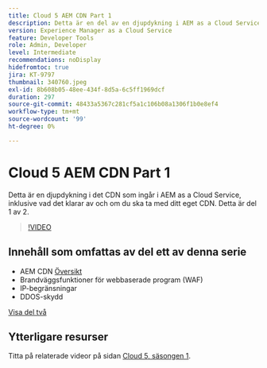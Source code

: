 ```yaml
---
title: Cloud 5 AEM CDN Part 1
description: Detta är en del av en djupdykning i AEM as a Cloud Service CDN.
version: Experience Manager as a Cloud Service
feature: Developer Tools
role: Admin, Developer
level: Intermediate
recommendations: noDisplay
hidefromtoc: true
jira: KT-9797
thumbnail: 340760.jpeg
exl-id: 8b608b05-48ee-434f-8d5a-6c5ff1969dcf
duration: 297
source-git-commit: 48433a5367c281cf5a1c106b08a1306f1b0e8ef4
workflow-type: tm+mt
source-wordcount: '99'
ht-degree: 0%

---
```


# Cloud 5 AEM CDN Part 1

Detta är en djupdykning i det CDN som ingår i AEM as a Cloud Service, inklusive vad det klarar av och om du ska ta med ditt eget CDN. Detta är del 1 av 2.

>[!VIDEO](https://video.tv.adobe.com/v/340760?quality=12&learn=on)

## Innehåll som omfattas av del ett av denna serie

+ AEM CDN [Översikt](https://experienceleague.adobe.com/docs/experience-manager-cloud-service/content/implementing/content-delivery/cdn.html?lang=sv-SE)
+ Brandväggsfunktioner för webbaserade program (WAF)
+ IP-begränsningar
+ DDOS-skydd

[Visa del två](cloud5-aem-cdn-part2.md)

## Ytterligare resurser

Titta på relaterade videor på sidan [Cloud 5, säsongen 1](cloud5-season-1.md).
